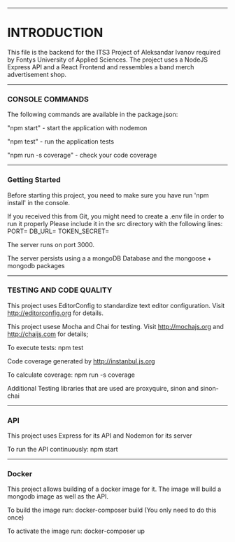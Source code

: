 
*********************************************************************************************************************

# INTRODUCTION

This file is the backend for the ITS3 Project of Aleksandar Ivanov required by Fontys University of Applied Sciences.
The project uses a NodeJS Express API and a React Frontend and ressembles a band merch advertisement shop.


*********************************************************************************************************************

### CONSOLE COMMANDS

The following commands are available in the package.json:

"npm start" - start the application with nodemon

"npm test" - run the application tests

"npm run -s coverage" - check your code coverage


*********************************************************************************************************************

### Getting Started

Before starting this project, you need to make sure you have run 'npm install' in the console.

If you received this from Git, you might need to create a .env file in order to run it properly
Please include it in the src directory with the following lines:
PORT=<The port you want to run the server on>
DB_URL=<Your mongodb URL>
TOKEN_SECRET=<Your JWT secret>

The server runs on port 3000.

The server persists using a a mongoDB Database and the mongoose + mongodb packages

*********************************************************************************************************************

### TESTING AND CODE QUALITY

This project uses EditorConfig to standardize text editor configuration.
Visit http://editorconfig.org for details.

This project usese Mocha and Chai for testing.
Visit http://mochajs.org and http://chaijs.com for details;

To execute tests:
  npm test

Code coverage generated by http://instanbul.js.org

To calculate coverage:
npm run -s coverage

Additional Testing libraries that are used are proxyquire, sinon and sinon-chai

*********************************************************************************************************************

### API

This project uses Express for its API and Nodemon for its server

To run the API continuously:
npm start


*********************************************************************************************************************

### Docker

This project allows building of a docker image for it. The image will build a mongodb image as well as the API.

To build the image run:
docker-composer build
(You only need to do this once)

To activate the image run:
docker-composer up